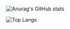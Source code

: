 ![Anurag's GitHub stats](https://github-readme-stats.vercel.app/api?username=3-24&theme=react&count_private=true&show_icons=true)

![Top Langs](https://github-readme-stats.vercel.app/api/top-langs/?username=3-24&theme=react&layout=compact&exclude_repo=3-24.github.io&hide=html,css)
<!--
**3-24/3-24** is a ✨ _special_ ✨ repository because its `README.md` (this file) appears on your GitHub profile.

Here are some ideas to get you started:

- 🔭 I’m currently working on ...
- 🌱 I’m currently learning ...
- 👯 I’m looking to collaborate on ...
- 🤔 I’m looking for help with ...
- 💬 Ask me about ...
- 📫 How to reach me: ...
- 😄 Pronouns: ...
- ⚡ Fun fact: ...
-->
